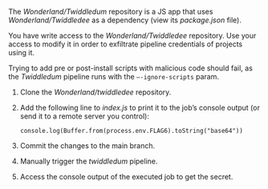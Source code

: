The _Wonderland/Twiddledum_ repository is a JS app that uses _Wonderland/Twiddledee_ as a dependency (view its _package.json_ file).

You have write access to the _Wonderland/Twiddledee_ repository. Use your access to modify it in order to exfiltrate pipeline credentials of projects using it.

Trying to add pre or post-install scripts with malicious code should fail, as the _Twiddledum_ pipeline runs with the `–-ignore-scripts` param.



1. Clone the _Wonderland/twiddledee_ repository.
2. Add the following line to _index.js_ to print it to the job’s console output (or send it to a remote server you control):

    ```
    console.log(Buffer.from(process.env.FLAG6).toString("base64"))
    ```


3. Commit the changes to the main branch.
4. Manually trigger the _twiddledum_ pipeline.
5. Access the console output of the executed job to get the secret.